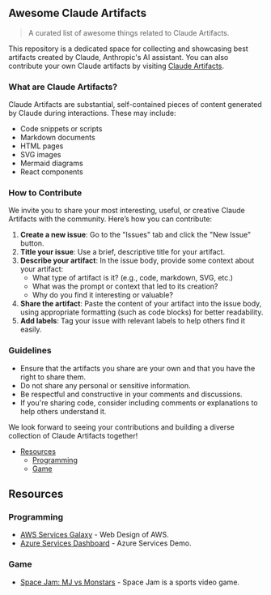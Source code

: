 ## Awesome Claude Artifacts

> A curated list of awesome things related to Claude Artifacts.

This repository is a dedicated space for collecting and showcasing best artifacts created by Claude, Anthropic's AI assistant. You can also contribute your own Claude artifacts by visiting [Claude Artifacts](https://madewithclaude.com/).

### What are Claude Artifacts?

Claude Artifacts are substantial, self-contained pieces of content generated by Claude during interactions. These may include:

- Code snippets or scripts
- Markdown documents
- HTML pages
- SVG images
- Mermaid diagrams
- React components

### How to Contribute

We invite you to share your most interesting, useful, or creative Claude Artifacts with the community. Here’s how you can contribute:

1. **Create a new issue**: Go to the "Issues" tab and click the "New Issue" button.
2. **Title your issue**: Use a brief, descriptive title for your artifact.
3. **Describe your artifact**: In the issue body, provide some context about your artifact:
    - What type of artifact is it? (e.g., code, markdown, SVG, etc.)
    - What was the prompt or context that led to its creation?
    - Why do you find it interesting or valuable?
4. **Share the artifact**: Paste the content of your artifact into the issue body, using appropriate formatting (such as code blocks) for better readability.
5. **Add labels**: Tag your issue with relevant labels to help others find it easily.

### Guidelines

- Ensure that the artifacts you share are your own and that you have the right to share them.
- Do not share any personal or sensitive information.
- Be respectful and constructive in your comments and discussions.
- If you're sharing code, consider including comments or explanations to help others understand it.

We look forward to seeing your contributions and building a diverse collection of Claude Artifacts together!

- [Resources](#resources)
  - [Programming](#programming)
  - [Game](#game)

## Resources

### Programming

- [AWS Services Galaxy](https://claude.site/artifacts/c245f120-7791-421c-9fcf-489cc364a028) - Web Design of AWS.
- [Azure Services Dashboard](https://claude.site/artifacts/4d9134ff-7034-4ced-862a-13c0ccacd6f1) - Azure Services Demo.

### Game

- [Space Jam: MJ vs Monstars](https://claude.site/artifacts/9aa361f5-f430-4576-ac09-bc636cf62f26) - Space Jam is a sports video game.
